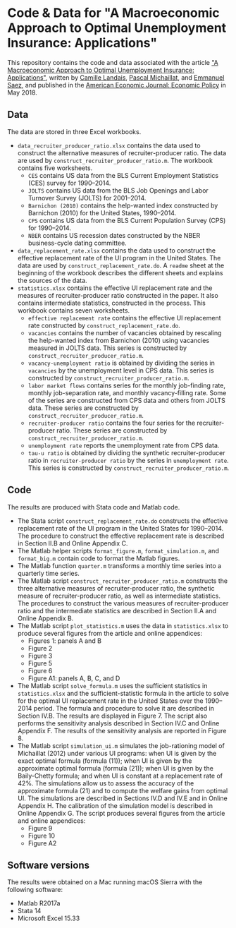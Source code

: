 # Code & Data for "A Macroeconomic Approach to Optimal Unemployment Insurance: Applications"

This repository contains the code and data associated with the article ["A Macroeconomic Approach to Optimal Unemployment Insurance: Applications"](https://www.pascalmichaillat.org/5.html), written by [Camille Landais](https://www.lse.ac.uk/economics/people/faculty/camille-landais), [Pascal Michaillat](https://www.pascalmichaillat.org), and [Emmanuel Saez](https://eml.berkeley.edu/~saez/), and published in the [American Economic Journal: Economic Policy](https://doi.org/10.1257/pol.20160462) in May 2018. 

## Data

The data are stored in three Excel workbooks.

* `data_recruiter_producer_ratio.xlsx` contains the data used to construct the
alternative measures of recruiter-producer ratio. The data are used by `construct_recruiter_producer_ratio.m`. The workbook contains five worksheets.
	- `CES` contains US data from the BLS Current Employment Statistics (CES) survey for 1990–2014.
	- `JOLTS` contains US data from the BLS Job Openings and Labor Turnover Survey (JOLTS) for 2001–2014.
	- `Barnichon (2010)` contains the help-wanted index constructed by Barnichon (2010) for the United States, 1990–2014.
	- `CPS` contains US data from the BLS Current Population Survey (CPS) for 1990–2014.
 	- `NBER` contains US recession dates constructed by the NBER business-cycle dating committee.
* `data_replacement_rate.xlsx` contains the data used to construct the effective replacement rate of the UI program in the United States. The data are used by `construct_replacement_rate.do`. A `readme` sheet at the beginning of the workbook describes the different sheets and explains the sources of the data.
* `statistics.xlsx` contains the effective UI replacement rate and the measures of recruiter-producer ratio constructed in the paper. It also contains intermediate statistics, constructed in the process. This workbook contains seven worksheets.
	- `effective replacement rate` contains the effective UI replacement rate constructed by `construct_replacement_rate.do`.
	- `vacancies` contains the number of vacancies obtained by rescaling the help-wanted index from Barnichon (2010) using vacancies measured in JOLTS data. This series is constructed by `construct_recruiter_producer_ratio.m`.
	- `vacancy-unemployment ratio` is obtained by dividing the series in `vacancies` by the unemployment level in CPS data. This series is constructed by `construct_recruiter_producer_ratio.m`.
	- `labor market flows` contains series for the monthly job-finding rate, monthly job-separation rate, and monthly vacancy-filling rate. Some of the series are constructed from CPS data and others from JOLTS data. These series are constructed by `construct_recruiter_producer_ratio.m`.
	- `recruiter-producer ratio` contains the four series for the recruiter-producer ratio. These series are constructed by `construct_recruiter_producer_ratio.m`.
	- `unemployment rate` reports the unemployment rate from CPS data.
	- `tau-u ratio` is obtained by dividing the synthetic recruiter-producer ratio in `recruiter-producer ratio` by the series in `unemployment rate`. This series is constructed by `construct_recruiter_producer_ratio.m`.

## Code

The results are produced with Stata code and Matlab code.

* The Stata script `construct_replacement_rate.do` constructs the effective replacement rate of the UI program in the United States for 1990–2014. The procedure to construct the effective replacement rate is described in Section II.B and Online Appendix C.
* The Matlab helper scripts `format_figure.m`, `format_simulation.m`, and `format_big.m` contain code to format the Matlab figures.
* The Matlab function `quarter.m` transforms a monthly time series into a quarterly time series.
* The Matlab script `construct_recruiter_producer_ratio.m` constructs the three alternative measures of recruiter-producer ratio, the synthetic measure of recruiter-producer ratio, as well as intermediate statistics. The procedures to construct the various measures of recruiter-producer ratio and the intermediate statistics are described in Section II.A and Online Appendix B.
* The Matlab script `plot_statistics.m` uses the data in `statistics.xlsx` to produce several figures from the article and online appendices:
	- Figures 1: panels A and B
	- Figure 2
	- Figure 3
	- Figure 5
	- Figure 6
	- Figure A1: panels A, B, C, and D
* The Matlab script `solve_formula.m` uses the sufficient statistics in `statistics.xlsx` and the sufficient-statistic formula in the article to solve for the optimal UI replacement rate in the United States over the 1990–2014 period. The formula and procedure to solve it are described in Section IV.B. The results are displayed in Figure 7. The script also performs the sensitivity analysis described in Section IV.C and Online Appendix F. The results of the sensitivity analysis are reported in Figure 8.
* The Matlab script `simulation_ui.m` simulates the job-rationing model of Michaillat (2012) under various UI programs: when UI is given by the exact optimal formula (formula (11)); when UI is given by the approximate optimal formula (formula (21)); when UI is given by the Baily-Chetty formula; and when UI is constant at a replacement rate of 42%. The simulations allow us to assess the accuracy of the approximate formula (21) and to compute the welfare gains from optimal UI. The simulations are described in Sections IV.D and IV.E and in Online Appendix H. The calibration of the simulation model is described in Online Appendix G. The script produces several figures from the article and online appendices:
	- Figure 9
	- Figure 10 
	- Figure A2

## Software versions

The results were obtained on a Mac running macOS Sierra with the following software:

* Matlab R2017a
* Stata 14
* Microsoft Excel 15.33
